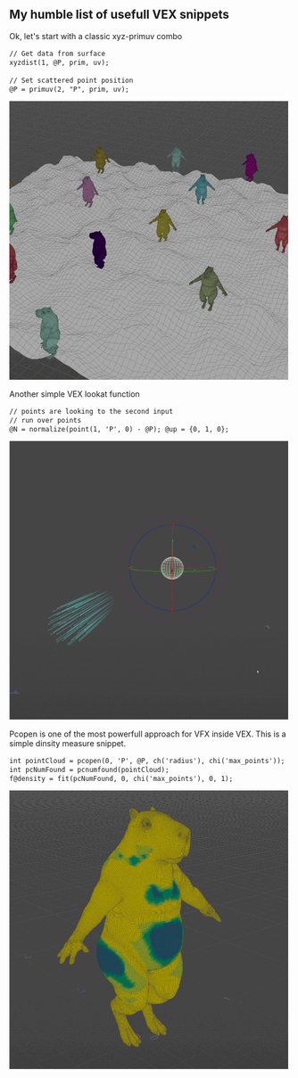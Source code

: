 
## My humble list of usefull VEX snippets


Ok, let's start with a classic xyz-primuv combo

```
// Get data from surface
xyzdist(1, @P, prim, uv);

// Set scattered point position
@P = primuv(2, "P", prim, uv);
```

[<img src="IMG/xyz.gif" width="500" loop=infinite />](IMG/xyz.gif)




Another simple VEX lookat function

```
// points are looking to the second input 
// run over points 
@N = normalize(point(1, 'P', 0) - @P); @up = {0, 1, 0};
```

[<img src="IMG/Lookat.gif" width="500"/>](IMG/Lookat.gif)

Pcopen is one of the most powerfull approach for VFX inside VEX. This is a simple dinsity measure snippet.

```
int pointCloud = pcopen(0, 'P', @P, ch('radius'), chi('max_points'));
int pcNumFound = pcnumfound(pointCloud);
f@density = fit(pcNumFound, 0, chi('max_points'), 0, 1);
```

[<img src="IMG/Density.gif" width="500"/>](IMG/Density.gif)





